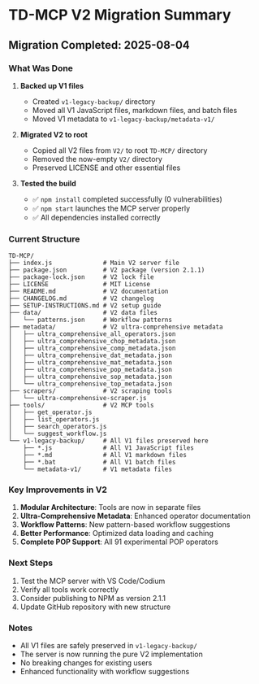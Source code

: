 # TD-MCP V2 Migration Summary

## Migration Completed: 2025-08-04

### What Was Done

1. **Backed up V1 files**
   - Created `v1-legacy-backup/` directory
   - Moved all V1 JavaScript files, markdown files, and batch files
   - Moved V1 metadata to `v1-legacy-backup/metadata-v1/`

2. **Migrated V2 to root**
   - Copied all V2 files from `V2/` to root `TD-MCP/` directory
   - Removed the now-empty `V2/` directory
   - Preserved LICENSE and other essential files

3. **Tested the build**
   - ✅ `npm install` completed successfully (0 vulnerabilities)
   - ✅ `npm start` launches the MCP server properly
   - ✅ All dependencies installed correctly

### Current Structure

```
TD-MCP/
├── index.js              # Main V2 server file
├── package.json          # V2 package (version 2.1.1)
├── package-lock.json     # V2 lock file
├── LICENSE               # MIT License
├── README.md             # V2 documentation
├── CHANGELOG.md          # V2 changelog
├── SETUP-INSTRUCTIONS.md # V2 setup guide
├── data/                 # V2 data files
│   └── patterns.json     # Workflow patterns
├── metadata/             # V2 ultra-comprehensive metadata
│   ├── ultra_comprehensive_all_operators.json
│   ├── ultra_comprehensive_chop_metadata.json
│   ├── ultra_comprehensive_comp_metadata.json
│   ├── ultra_comprehensive_dat_metadata.json
│   ├── ultra_comprehensive_mat_metadata.json
│   ├── ultra_comprehensive_pop_metadata.json
│   ├── ultra_comprehensive_sop_metadata.json
│   └── ultra_comprehensive_top_metadata.json
├── scrapers/             # V2 scraping tools
│   └── ultra-comprehensive-scraper.js
├── tools/                # V2 MCP tools
│   ├── get_operator.js
│   ├── list_operators.js
│   ├── search_operators.js
│   └── suggest_workflow.js
└── v1-legacy-backup/     # All V1 files preserved here
    ├── *.js              # All V1 JavaScript files
    ├── *.md              # All V1 markdown files
    ├── *.bat             # All V1 batch files
    └── metadata-v1/      # V1 metadata files

```

### Key Improvements in V2

1. **Modular Architecture**: Tools are now in separate files
2. **Ultra-Comprehensive Metadata**: Enhanced operator documentation
3. **Workflow Patterns**: New pattern-based workflow suggestions
4. **Better Performance**: Optimized data loading and caching
5. **Complete POP Support**: All 91 experimental POP operators

### Next Steps

1. Test the MCP server with VS Code/Codium
2. Verify all tools work correctly
3. Consider publishing to NPM as version 2.1.1
4. Update GitHub repository with new structure

### Notes

- All V1 files are safely preserved in `v1-legacy-backup/`
- The server is now running the pure V2 implementation
- No breaking changes for existing users
- Enhanced functionality with workflow suggestions
